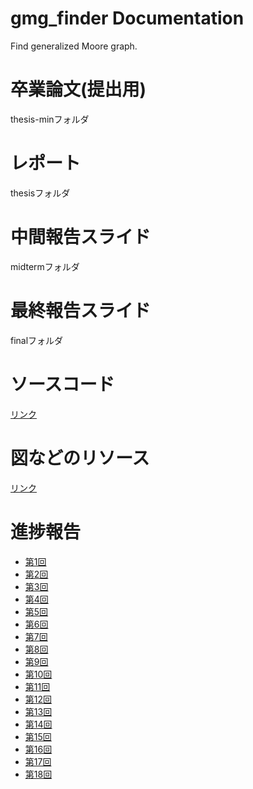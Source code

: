 # gmg_finder Documentation
Find generalized Moore graph.

# 卒業論文(提出用)
thesis-minフォルダ

# レポート
thesisフォルダ

# 中間報告スライド
midtermフォルダ

# 最終報告スライド
finalフォルダ

# ソースコード
[リンク](src/index.html)

# 図などのリソース
[リンク](res/README.md)

# 進捗報告
* [第1回](progress_report/week01.md)
* [第2回](progress_report/week02.md)
* [第3回](progress_report/week03.md)
* [第4回](progress_report/week04.md)
* [第5回](progress_report/week05.md)
* [第6回](progress_report/week06.md)
* [第7回](progress_report/week07.md)
* [第8回](progress_report/week08.md)
* [第9回](progress_report/week09.md)
* [第10回](progress_report/week10.md)
* [第11回](progress_report/week11.md)
* [第12回](progress_report/week12.md)
* [第13回](progress_report/week13.md)
* [第14回](progress_report/week14.md)
* [第15回](progress_report/week15.md)
* [第16回](progress_report/week16.md)
* [第17回](progress_report/week17.md)
* [第18回](progress_report/week18.md)

